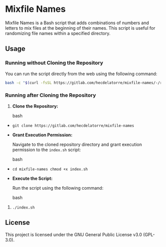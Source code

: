 # Mixfile Names

Mixfile Names is a Bash script that adds combinations of numbers and letters to mix files at the beginning of their names. This script is useful for randomizing file names within a specified directory.

## Usage

### Running without Cloning the Repository

You can run the script directly from the web using the following command:

```bash
bash -c "$(curl -fsSL https://gitlab.com/hecdelatorre/mixfile-names/-/raw/main/index-min.sh)"
```

### Running after Cloning the Repository

1. **Clone the Repository:**
   
   bash
- `git clone https://gitlab.com/hecdelatorre/mixfile-names`

- **Grant Execution Permission:**
  
  Navigate to the cloned repository directory and grant execution permission to the `index.sh` script:
  
  bash

- `cd mixfile-names chmod +x index.sh`

- **Execute the Script:**
  
  Run the script using the following command:
  
  bash
1. `./index.sh`

## License

This project is licensed under the GNU General Public License v3.0 (GPL-3.0).
